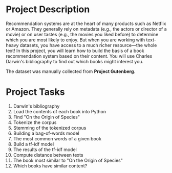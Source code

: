 # Project Description
Recommendation systems are at the heart of many products such as Netflix or Amazon. 
They generally rely on metadata (e.g., the actors or director of a movie) or on user tastes (e.g., the movies you liked before) 
to determine which you are most likely to enjoy. But when you are working with text-heavy datasets, you have access to a much richer resource—the whole text! In this project, you will learn how to build the basis of a book recommendation system based on their content. You will use Charles Darwin's bibliography to find out which books might interest you.

The dataset was manually collected from **Project Gutenberg**.

# Project Tasks
1. Darwin's bibliography
2. Load the contents of each book into Python
3. Find "On the Origin of Species"
4. Tokenize the corpus
5. Stemming of the tokenized corpus
6. Building a bag-of-words model
7. The most common words of a given book
8. Build a tf-idf model
9. The results of the tf-idf model
10. Compute distance between texts
11. The book most similar to "On the Origin of Species"
12. Which books have similar content?
